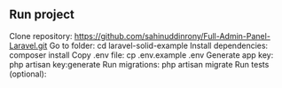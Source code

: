 
## Run project
Clone repository:
   https://github.com/sahinuddinrony/Full-Admin-Panel-Laravel.git
Go to folder:
    cd laravel-solid-example
Install dependencies:
    composer install
Copy .env file:
    cp .env.example .env
Generate app key:
    php artisan key:generate
Run migrations:
    php artisan migrate
Run tests (optional):
